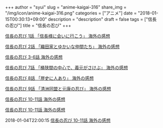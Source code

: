 +++
author = "syui"
slug = "anime-kaigai-316"
share_img = "/img/icon/anime-kaigai-316.png"
categories = ["アニメ"]
date = "2018-01-15T00:30:13+09:00"
description = "description"
draft = false
tags = ["信長の忍び"]
title = "信長の忍び"
+++



<a href="http://blog.livedoor.jp/kaigai_no/archives/49700696.html" rel="nofollow" target="_blank" title="信長の忍び 1話 「信長様に会いに行こう」 海外の感想">信長の忍び 1話 「信長様に会いに行こう」 海外の感想</a>

<a href="http://blog.livedoor.jp/kaigai_no/archives/49751400.html" rel="nofollow" target="_blank" title="信長の忍び 2話 「織田家とゆかいな仲間たち」 海外の感想">信長の忍び 2話 「織田家とゆかいな仲間たち」 海外の感想</a>

<a href="http://blog.livedoor.jp/kaigai_no/archives/49992753.html" rel="nofollow" target="_blank" title="信長の忍び 3-6話 海外の感想">信長の忍び 3-6話 海外の感想</a>

<a href="http://blog.livedoor.jp/kaigai_no/archives/50015365.html" rel="nofollow" target="_blank" title="信長の忍び 7話 「桶狭間の中心で、義元がさけぶ」 海外の感想">信長の忍び 7話 「桶狭間の中心で、義元がさけぶ」 海外の感想</a>

<a href="http://blog.livedoor.jp/kaigai_no/archives/50073541.html" rel="nofollow" target="_blank" title="信長の忍び 8話 「歴史に人あり」 海外の感想">信長の忍び 8話 「歴史に人あり」 海外の感想</a>

<a href="http://blog.livedoor.jp/kaigai_no/archives/50120029.html" rel="nofollow" target="_blank" title=" 信長の忍び 9話 「清洲同盟と元康の忍び」 海外の感想"> 信長の忍び 9話 「清洲同盟と元康の忍び」 海外の感想</a>

<a href="http://blog.livedoor.jp/kaigai_no/archives/50220989.html" rel="nofollow" target="_blank" title="信長の忍び 10-11話 海外の感想">信長の忍び 10-11話 海外の感想</a>

<a href="http://blog.livedoor.jp/kaigai_no/archives/50220989.html" rel="nofollow" target="_blank" title="信長の忍び 10-11話 海外の感想">信長の忍び 10-11話 海外の感想</a>

<span class="update-time">2018-01-04T22:00:15</span> <a href="http://blog.livedoor.jp/kaigai_no/archives/50220989.html" rel="nofollow" target="_blank" title="信長の忍び 10-11話 海外の感想">信長の忍び 10-11話 海外の感想</a>
